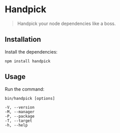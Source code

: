 Handpick
========

> Handpick your node dependencies like a boss.


Installation
------------

Install the dependencies:

```
npm install handpick
```


Usage
-----

Run the command:

```
bin/handpick [options]

-V, --version
-M, --manager
-P, --package
-T, --target
-h, --help
```

